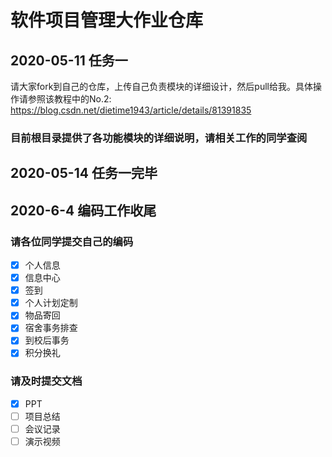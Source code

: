 # 软件项目管理大作业仓库

## 2020-05-11 任务一
请大家fork到自己的仓库，上传自己负责模块的详细设计，然后pull给我。具体操作请参照该教程中的No.2: https://blog.csdn.net/dietime1943/article/details/81391835

### 目前根目录提供了各功能模块的详细说明，请相关工作的同学查阅

## 2020-05-14 任务一完毕

## 2020-6-4 编码工作收尾
### 请各位同学提交自己的编码
- [x] 个人信息
- [x] 信息中心
- [x] 签到
- [x] 个人计划定制
- [x] 物品寄回
- [x] 宿舍事务排查
- [x] 到校后事务
- [x] 积分换礼
### 请及时提交文档
- [x] PPT
- [ ] 项目总结
- [ ] 会议记录
- [ ] 演示视频
